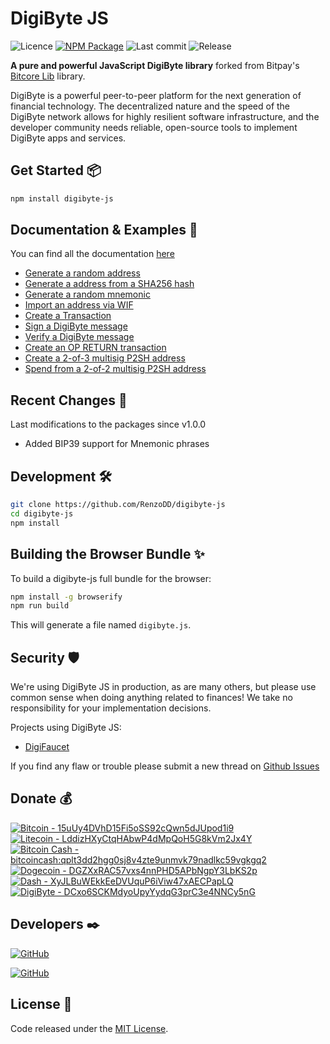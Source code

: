 # DigiByte JS

![Licence](https://img.shields.io/npm/l/digibyte-js?style=flat)
[![NPM Package](https://img.shields.io/npm/v/digibyte-js?style=flat)](https://www.npmjs.com/package/digibyte-js)
![Last commit](https://img.shields.io/github/last-commit/RenzoDD/digibyte-js?style=flat)
![Release](https://img.shields.io/github/release-date/RenzoDD/digibyte-js?style=flat)

**A pure and powerful JavaScript DigiByte library** forked from Bitpay's [Bitcore Lib](https://github.com/bitpay/bitcore/tree/master/packages/bitcore-lib) library.

DigiByte is a powerful peer-to-peer platform for the next generation of financial technology. The decentralized nature and the speed of the DigiByte network allows for highly resilient software infrastructure, and the developer community needs reliable, open-source tools to implement DigiByte apps and services.

## Get Started 📦

```sh
npm install digibyte-js
```

## Documentation & Examples 📖

You can find all the documentation [here](https://github.com/RenzoDD/digibyte-js/tree/develop/src/docs)

- [Generate a random address](docs/examples.md#generate-a-random-address)
- [Generate a address from a SHA256 hash](docs/examples.md#generate-a-address-from-a-sha256-hash)
- [Generate a random mnemonic](docs/examples.md#generate-address-from-mnemonic)
- [Import an address via WIF](docs/examples.md#import-an-address-via-wif)
- [Create a Transaction](docs/examples.md#create-a-transaction)
- [Sign a DigiByte message](docs/examples.md#sign-a-digibyte-message)
- [Verify a DigiByte message](docs/examples.md#verify-a-digibyte-message)
- [Create an OP RETURN transaction](docs/examples.md#create-an-op-return-transaction)
- [Create a 2-of-3 multisig P2SH address](docs/examples.md#create-a-2-of-3-multisig-p2sh-address)
- [Spend from a 2-of-2 multisig P2SH address](docs/examples.md#spend-from-a-2-of-2-multisig-p2sh-address)

## Recent Changes 🧙

Last modifications to the packages since v1.0.0

- Added BIP39 support for Mnemonic phrases

## Development 🛠️

```sh
git clone https://github.com/RenzoDD/digibyte-js
cd digibyte-js
npm install
```

## Building the Browser Bundle ✨

To build a digibyte-js full bundle for the browser:

```sh
npm install -g browserify
npm run build
```

This will generate a file named `digibyte.js`.

## Security 🛡️

We're using DigiByte JS in production, as are many others, but please use common sense when doing anything related to finances! We take no responsibility for your implementation decisions.

Projects using DigiByte JS:
* [DigiFaucet](https://www.digifaucet.org/)

If you find any flaw or trouble please submit a new thread on [Github Issues](https://github.com/RenzoDD/digibyte-js/issues)

## Donate 💰

[![Bitcoin - 15uUy4DVhD15Fi5oSS92cQwn5dJUpod1i9](https://img.shields.io/badge/Bitcoin--blue?style=social&logo=bitcoin)](https://bitcoinblockexplorers.com/address/15uUy4DVhD15Fi5oSS92cQwn5dJUpod1i9)
[![Litecoin - LddizHXyCtqHAbwP4dMpQoH5G8kVm2Jx4Y](https://img.shields.io/badge/Litecoin--blue?style=social&logo=litecoin)](https://litecoinblockexplorer.net/address/LddizHXyCtqHAbwP4dMpQoH5G8kVm2Jx4Y)
[![Bitcoin Cash - bitcoincash:qplt3dd2hgg0sj8v4zte9unmvk79nadlkc59vgkgq2](https://img.shields.io/badge/Bitcoin%20Cash--blue?style=social&logo=bitcoincash)](https://bchblockexplorer.com/address/bitcoincash:qplt3dd2hgg0sj8v4zte9unmvk79nadlkc59vgkgq2)
[![Dogecoin - DGZXxRAC57vxs4nnPHD5APbNgpY3LbKS2p](https://img.shields.io/badge/Dogecoin--blue?style=social&logo=dogecoin)](https://dogeblocks.com/address/DGZXxRAC57vxs4nnPHD5APbNgpY3LbKS2p)
[![Dash - XyJLBuWEkkEeDVUquP6iViw47xAECPapLQ](https://img.shields.io/badge/Dash--blue?style=social&logo=dash)](https://dashblockexplorer.com/address/XyJLBuWEkkEeDVUquP6iViw47xAECPapLQ)
[![DigiByte - DCxo6SCKMdyoUpyYydqG3prC3e4NNCy5nG](https://img.shields.io/badge/DigiByte--blue?style=social&logo=bitcoinsv)](https://digibyteblockexplorer.com/address/DCxo6SCKMdyoUpyYydqG3prC3e4NNCy5nG)

## Developers ✒️

[![GitHub](https://img.shields.io/badge/Follow-RenzoDD-blue?logo=github&style=social)](https://github.com/RenzoDD)

[![GitHub](https://img.shields.io/badge/Follow-bitpay-blue?logo=github&style=social)](https://github.com/bitpay)

## License 📄

Code released under the [MIT License](./LICENSE).